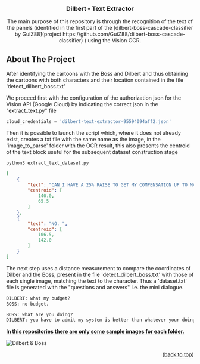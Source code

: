 <a name="readme-top"></a>

<br />
<div align="center">
  <h3 align="center">Dilbert - Text Extractor</h3>

  <p align="center">
The main purpose of this repository is through the recognition of the text of the panels (identified in the first part of the 
[dilbert-boss-cascade-classifier by GuiZ88](project https://github.com/GuiZ88/dilbert-boss-cascade-classifier) ) using the Vision OCR.  
</div>

<!-- ABOUT THE PROJECT -->
## About The Project

After identifying the cartoons with the Boss and Dilbert and thus obtaining the cartoons with both characters and their location contained in the file 'detect_dilbert_boss.txt'

We proceed first with the configuration of the authorization json for the Vision API (Google Cloud) by indicating the correct json in the "extract_text.py" file

```python
cloud_credentials = 'dilbert-text-extractor-95594094aff2.json'
```

Then it is possible to launch the script which, where it does not already exist, creates a txt file with the same name as the image, in the 'image_to_parse' folder with the OCR result, this also presents the centroid of the text block useful for the subsequent dataset construction stage

```sh
python3 extract_text_dataset.py
```

```json
[
    {
        "text": "CAN I HAVE A 25% RAISE TO GET MY COMPENSATION UP TO MARKET LEVELS? ",
        "centroid": [
            140.0,
            65.5
        ]
    },
    {
        "text": "NO. ",
        "centroid": [
            106.5,
            142.0
        ]
    }
]
```

The next step uses a distance measurement to compare the coordinates of Dilber and the Boss, present in the file 'detect_dilbert_boss.txt' with those of each single image, matching the text to the character. Thus a 'dataset.txt' file is generated with the "questions and answers" i.e. the mini dialogue.

```txt
DILBERT: what my budget?
BOSS: no budget.

BOSS: what are you doing?
DILBERT: you have to admit my system is better than whatever your doing over there
```


<u><b>In this repositories there are only some sample images for each folder.</b></u>

![Dilbert & Boss](dilbert-text-extractor/image_to_parse/2010-01-05_0.png?raw=true "Dilbert & Boss")
<p align="right">(<a href="#readme-top">back to top</a>)</p>
